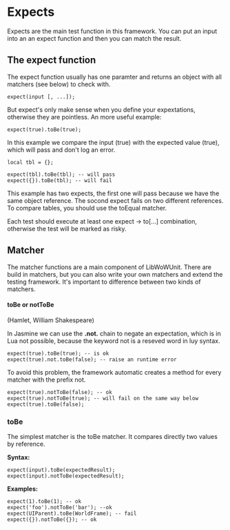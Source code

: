 
# Expects
Expects are the main test function in this framework. You can put an input into an an expect function and then you can match the result.

## The expect function
The expect function usually has one paramter and returns an object with all matchers (see below) to check with.

    expect(input [, ...]);

But expect's only make sense when you define your expextations, otherwise they are pointless. An more useful example:

    expect(true).toBe(true);
In this example we compare the input (true) with the expected value (true), which will pass and don't log an error.

    local tbl = {};
    
    expect(tbl).toBe(tbl); -- will pass
    expect({}).toBe(tbl); -- will fail
This example has two expects, the first one will pass because we have the same object reference. The socond expect fails on two different references. To compare tables, you should use the toEqual matcher.

Each test should execute at least one expect -> to[...] combination, otherwise the test will be marked as risky.

## Matcher
The matcher functions are a main component of LibWoWUnit. There are build in matchers, but you can also write your own matchers and extend the testing framework. It's important to difference between two kinds of matchers.

#### toBe or notToBe
(Hamlet, William Shakespeare)

In Jasmine we can use the **.not.** chain to negate an expectation, which is in Lua not possible, because the keyword not is a reseved word in luy syntax.

    expect(true).toBe(true); -- is ok
    expect(true).not.toBe(false); -- raise an runtime error
To avoid this problem, the framework automatic creates a method for every matcher with the prefix not.

    expect(true).notToBe(false); -- ok
    expect(true).notToBe(true); -- will fail on the same way below
    expect(true).toBe(false); 

### toBe
The simplest matcher is the toBe matcher. It compares directly two values by reference.

**Syntax:**

    expect(input).toBe(expectedResult);
    expect(input).notToBe(expectedResult);

**Examples:**

    expect(1).toBe(1); -- ok
    expect('foo').notToBe('bar'); --ok
    expect(UIParent).toBe(WorldFrame); -- fail
    expect({}).notToBe({}); -- ok
